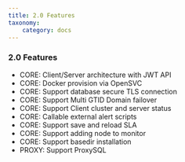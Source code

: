 ```yaml
---
title: 2.0 Features
taxonomy:
    category: docs
---
```


### 2.0 Features

* CORE: Client/Server architecture with JWT API
* CORE: Docker provision via OpenSVC  
* CORE: Support database secure TLS connection
* CORE: Support Multi GTID Domain failover
* CORE: Support Client cluster and server status
* CORE: Callable external alert scripts
* CORE: Support save and reload SLA
* CORE: Support adding node to monitor
* CORE: Support basedir installation
* PROXY: Support ProxySQL
